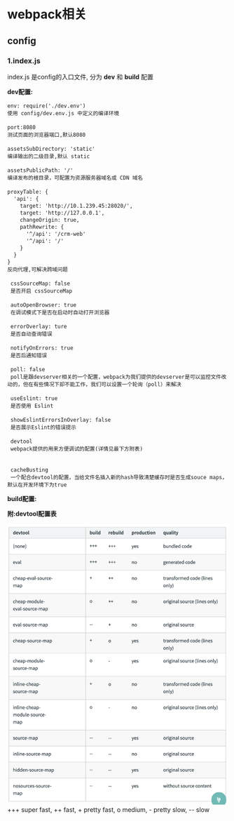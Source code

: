 # webpack相关
## config

### 1.index.js

index.js 是config的入口文件, 分为 **dev** 和 **build** 配置

**dev配置:**
	
	env: require('./dev.env')
	使用 config/dev.env.js 中定义的编译环境
	
	port:8080
	测试页面的浏览器端口,默认8080
	
	assetsSubDirectory: 'static'
	编译输出的二级目录,默认 static

	assetsPublicPath: '/'
	编译发布的根目录，可配置为资源服务器域名或 CDN 域名
	
    proxyTable: {
      'api': {
        target: 'http://10.1.239.45:28020/',
        target: 'http://127.0.0.1',
        changeOrigin: true,
        pathRewrite: {
          '^/api': '/crm-web'
          '^/api': '/'
        }
      }
    }
    反向代理,可解决跨域问题
    
     cssSourceMap: false
     是否开启 cssSourceMap
     
     autoOpenBrowser: true
     在调试模式下是否在启动时自动打开浏览器
     
     errorOverlay: ture
     是否自动查询错误
     
     notifyOnErrors: true
     是否后通知错误
     
     poll: false
     poll是跟devserver相关的一个配置，webpack为我们提供的devserver是可以监控文件改动的，但在有些情况下却不能工作，我们可以设置一个轮询（poll）来解决
     
     useEslint: true
     是否使用 Eslint
     
     showEslintErrorsInOverlay: false
     是否展示Eslint的错误提示
     
     devtool
     webpack提供的用来方便调试的配置(详情见最下方附表)
     
 
	 cacheBusting
	 一个配合devtool的配置，当给文件名插入新的hash导致清楚缓存时是否生成souce maps，默认在开发环境下为true
	 
 **build配置:**
 
**附:devtool配置表**

![devtool](../../../../../assets/devtool.png)
  +++ super fast, ++ fast, + pretty fast, o medium, - pretty slow, -- slow
     
 
 
     
     